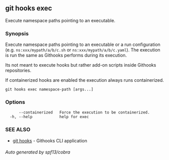 ## git hooks exec

Execute namespace paths pointing to an executable.

### Synopsis

Execute namespace paths pointing to an executable or a run configuration (e.g.
`ns:xxx/mypath/a/b/c.sh` or `ns:xxx/mypath/a/b/c.yaml`). The execution is run
the same as Githooks performs during its execution.

Its not meant to execute hooks but rather add-on scripts inside Githooks
repositories.

If containerized hooks are enabled the execution always runs containerized.

```
git hooks exec namespace-path [args...]
```

### Options

```
      --containerized   Force the execution to be containerized.
  -h, --help            help for exec
```

### SEE ALSO

- [git hooks](git_hooks.md) - Githooks CLI application

###### Auto generated by spf13/cobra
